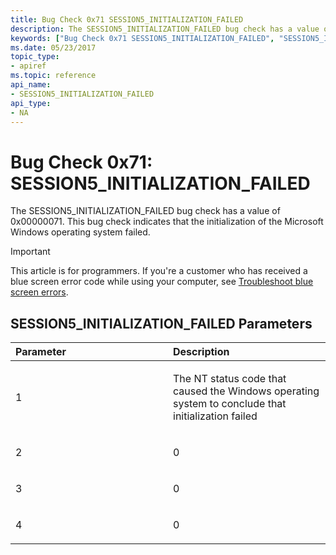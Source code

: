 ```yaml
---
title: Bug Check 0x71 SESSION5_INITIALIZATION_FAILED
description: The SESSION5_INITIALIZATION_FAILED bug check has a value of 0x00000071. This bug check indicates that the initialization of the Microsoft Windows operating system failed.
keywords: ["Bug Check 0x71 SESSION5_INITIALIZATION_FAILED", "SESSION5_INITIALIZATION_FAILED"]
ms.date: 05/23/2017
topic_type:
- apiref
ms.topic: reference
api_name:
- SESSION5_INITIALIZATION_FAILED
api_type:
- NA
---
```


# Bug Check 0x71: SESSION5\_INITIALIZATION\_FAILED


The SESSION5\_INITIALIZATION\_FAILED bug check has a value of 0x00000071. This bug check indicates that the initialization of the Microsoft Windows operating system failed.

> [!IMPORTANT]
> This article is for programmers. If you're a customer who has received a blue screen error code while using your computer, see [Troubleshoot blue screen errors](https://www.windows.com/stopcode).


## SESSION5\_INITIALIZATION\_FAILED Parameters


<table>
<colgroup>
<col width="50%" />
<col width="50%" />
</colgroup>
<thead>
<tr class="header">
<th align="left">Parameter</th>
<th align="left">Description</th>
</tr>
</thead>
<tbody>
<tr class="odd">
<td align="left"><p>1</p></td>
<td align="left"><p>The NT status code that caused the Windows operating system to conclude that initialization failed</p></td>
</tr>
<tr class="even">
<td align="left"><p>2</p></td>
<td align="left"><p>0</p></td>
</tr>
<tr class="odd">
<td align="left"><p>3</p></td>
<td align="left"><p>0</p></td>
</tr>
<tr class="even">
<td align="left"><p>4</p></td>
<td align="left"><p>0</p></td>
</tr>
</tbody>
</table>

 

 

 




